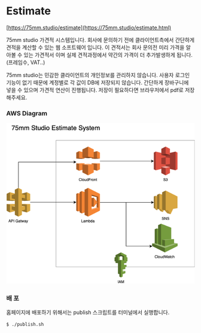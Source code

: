 # Estimate

[https://75mm.studio/estimate](https://75mm.studio/estimate.html)

75mm studio 가견적 시스템입니다.
회사에 문의하기 전에 클라이언트측에서 간단하게 견적을 계산할 수 있는 웹 소프트웨어 입니다.
이 견적서는 회사 문의전 미리 가격을 알아볼 수 있는 가견적서 이며 실제 견적과정에서 약간의 가격이 더 추가발생하게 됩니다.(프레임수, VAT..)

75mm studio는 민감한 클라이언트의 개인정보를 관리하지 않습니다.
사용자 로그인 기능이 없기 때문에 계정별로 각 값이 DB에 저장되지 않습니다.
간단하게 장바구니에 넣을 수 있으며 가견적 연산이 진행됩니다.
저장이 필요하다면 브라우저에서 pdf로 저장해주세요.

### AWS Diagram
![diagram](figures/75mmStudioEstimate.png)

### 배 포
홈페이지에 배포하기 위해서는 publish 스크립트를 터미널에서 실행합니다.

```
$ ./publish.sh
```
